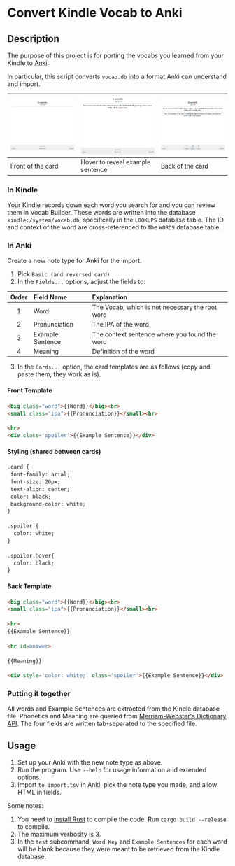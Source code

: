 # Convert Kindle Vocab to Anki

## Description

The purpose of this project is for porting the vocabs you learned from your Kindle to [Anki](https://apps.ankiweb.net).

In particular, this script converts `vocab.db` into a format Anki can understand and import.

| ![Front of the card](anki_front.png) | ![Hover to reveal example sentence](anki_front_hover.png) | ![Back of the card](anki_back.png) |
| ------------------------------------ | --------------------------------------------------------- | ---------------------------------- |
| Front of the card                    | Hover to reveal example sentence                          | Back of the card                   |

### In Kindle

Your Kindle records down each word you search for and you can review them in Vocab Builder. These words are written into the database `kindle:/system/vocab.db`, specifically in the `LOOKUPS` database table. The ID and context of the word are cross-referenced to the `WORDS` database table.

### In Anki

Create a new note type for Anki for the import.

1. Pick `Basic (and reversed card)`.
2. In the `Fields...` options, adjust the fields to:

| Order | Field Name       | Explanation                                     |
| :---: | :--------------- | :---------------------------------------------- |
|   1   | Word             | The Vocab, which is not necessary the root word |
|   2   | Pronunciation    | The IPA of the word                             |
|   3   | Example Sentence | The context sentence where you found the word   |
|   4   | Meaning          | Definition of the word                          |

3. In the `Cards...` option, the card templates are as follows (copy and paste them, they work as is).

#### Front Template

```HTML
<big class="word">{{Word}}</big><br>
<small class="ipa">{{Pronunciation}}</small><br>

<hr>
<div class='spoiler'>{{Example Sentence}}</div>
```

#### Styling (shared between cards)

```HTML
.card {
 font-family: arial;
 font-size: 20px;
 text-align: center;
 color: black;
 background-color: white;
}

.spoiler { 
  color: white;
}

.spoiler:hover{
  color: black;
}
```

#### Back Template

```HTML
<big class="word">{{Word}}</big><br>
<small class="ipa">{{Pronunciation}}</small><br>

<hr>
{{Example Sentence}}

<hr id=answer>

{{Meaning}}

<div style='color: white;' class='spoiler'>{{Example Sentence}}</div>
```

### Putting it together

All words and Example Sentences are extracted from the Kindle database file. Phonetics and Meaning are queried from [Merriam-Webster's Dictionary API](https://dictionaryapi.com/products/api-collegiate-dictionary). The four fields are written tab-separated to the specified file.

## Usage

1. Set up your Anki with the new note type as above.
2. Run the program. Use `--help` for usage information and extended options.
3. Import `to_import.tsv` in Anki, pick the note type you made, and allow HTML in fields.

Some notes:

1. You need to [install Rust](https://www.rust-lang.org/tools/install) to compile the code. Run `cargo build --release` to compile.
2. The maximum verbosity is 3.
3. In the `test` subcommand, `Word Key` and `Example Sentences` for each word will be blank because they were meant to be retrieved from the Kindle database.